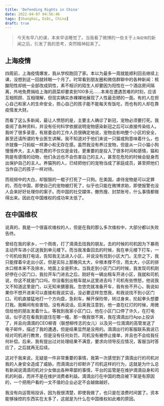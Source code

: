 ```yaml
---
title: 'Defending Rights in China'
date: 2022-04-07 04:56:46
tags: [Shanghai, DiDi, China]
draft: true
---
```


> 今天有早八的课，本来早该睡觉了。当我看了微博的一些关于`上海疫情`的新闻之后，引发了我的思考，突然精神起来了。

## 上海疫情
四周前，上海疫情爆发，我从学校跑回了家。本以为最多一周就能顺利回去继续上课，没想到这一回就转眼一个月了。时常看到朋友圈和微信群聊中的各种新闻：核酸阳性却统一全部改成阴性，素不相识的陌生人却要因为阳性在一个酒店房间隔离，外地免费捐给上海的蔬菜却要卖到100多元……本来在遭遇苦难的时刻，应该互相照顾、互相理解，但现实确实赤裸裸地展现了人性最丑陋的一面。有的人在担心自己和家人的生命安全，担心自己的孩子能不能每天有饭吃，而也有的人却在靠疫情发大财。

而看了这么多新闻，最让人愤怒的是，主要主人确诊了新冠，宠物必须要打死。我查阅了各种资料，并没有任何科学依据说明宠物感染新冠之后可以直接传染给人。我听了很多录音，有居委会的工作人员很确定地说，宠物会影响整个小区的安全，甚至还请所谓的专业医生讲解。我不知道对于他们来说一只猫或狗意味着什么，也许就像一只蚂蚁一样渺小和无存在感。虽然我没有养过宠物，但是从一只小猫小狗慢慢养大，主人要花费的不仅仅是金钱，更重要的是投入了很多时间和感情，猫和狗是有感情的动物，他们永远也不会伤害自己的主人，甚至在危险的时候会挺身而出保护自己的主人。养猫狗的人，已经把他们的宠物当成了家庭成员，甚至把他们当作自己的孩子一样对待。

而视频中的大白，却狠狠的一棍子打死了一只狗。在美国，虐待宠物是可以定罪的，而在中国，即使自己的宠物被打死了，似乎也只能在微博求助，即使报警也没人会来好好处理你的案子。而中国的社交媒体，撤热搜、封禁账号，什么事情都做得出来。因此在中国维权的成功率太低了。

## 在中国维权
说真的，我是一个很喜欢维权的人，但是在我的那么多次维权中，大部分都以失败告终。

曾经在我的家乡，一个雨夜，打了滴滴去找我的朋友。去的时候的司机因为下暴雨主动开车进小区送我到单元楼下。而当我准备回去的时候，我在单元楼下打车，一个司机给我打电话，告知我无法进入小区，并说没有找到小区大门。无奈之下，我只能撑着伞走出小区，但是实际上那晚风太大，伞根本撑不住，雨太大，小区的排水口根本来不及排水，地面上全是积水。当我走到小区门口的时候，我发现司机刚好停在小区门口，我拉开车门进去之后，刚好有一辆出租车开进小区，我就和司机说，你这不就是门口吗，你没看到出租车就从这里进去吗？司机有些愤怒，他说我又不知道这里是门，以无知来搪塞我。忽悠完就准备开车，我有些不开心，我说如果你不想开进来可以直接和我说实话，没必要这样忽悠我，和我说找不到小区门口。司机直接猛地打一个方向盘，急刹车，解开保险带，转过身来，抡起拳头想要打我。我瞬间有些害怕，没有再说话。后来我注意到，他一直在红灯的时候，用微信给他的朋友发着什么，等我到我家小区门口，他在小区门口停了许久，在打电话，似乎还在看我到底住在哪一幢。那一晚我很不爽，我在滴滴出行App上投诉了，并且向滴滴的CEO柳青（联想柳传志的女儿）以及另一位滴滴的高管发送了电子邮件，描述了我的遭遇，但是结果显然是没用的。滴滴出行的客服联系我说已经对司机进行教育，但是没有任何处罚，司机没有被停止接单，并且也不会给我任何补偿。后来，我有提出过对处理结果不满意，要求向领导反应情况，客服当时答应了，之后就再无后续。

这对于我来说，无疑是一件非常重要的事情，我第一次感觉到了滴滴出行的司机对我的人身安全造成了威胁。而滴滴出行却默许了司机这样的行为，这就是为什么总有新闻说滴滴司机对少女做出各种卑鄙的事情，平台的监管是在维护滴滴自身和司机的利益，而并不是在维护消费者利益。滴滴出行在中国的商店被下架是有原因的，一个把用户看的一文不值的企业必定不会越做越好。

我没有向运管局投诉，因为我很清楚，即使我做了，也只是在浪费时间罢了。资本能够操控的东西实在太多了，这就是为什么在中国维权如此难的原因。